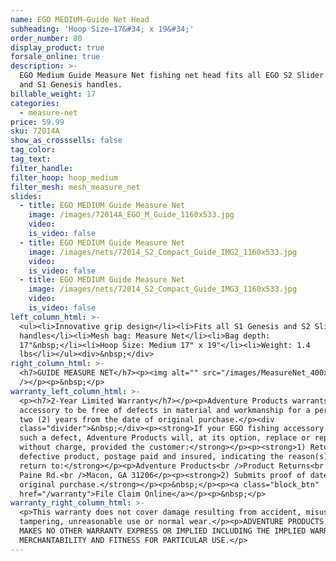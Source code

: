 ```yaml
---
name: EGO MEDIUM—Guide Net Head
subheading: 'Hoop Size—17&#34; x 19&#34;'
order_number: 80
display_product: true
forsale_online: true
description: >-
  EGO Medium Guide Measure Net fishing net head fits all EGO S2 Slider handles
  and S1 Genesis handles.
billable_weight: 17
categories:
  - measure-net
price: 59.99
sku: 72014A
show_as_crosssells: false
tag_color:
tag_text:
filter_handle:
filter_hoop: hoop_medium
filter_mesh: mesh_measure_net
slides:
  - title: EGO MEDIUM Guide Measure Net
    image: /images/72014A_EGO_M_Guide_1160x533.jpg
    video:
    is_video: false
  - title: EGO MEDIUM Guide Measure Net
    image: /images/nets/72014_S2_Compact_Guide_IMG2_1160x533.jpg
    video:
    is_video: false
  - title: EGO MEDIUM Guide Measure Net
    image: /images/nets/72014_S2_Compact_Guide_IMG3_1160x533.jpg
    video:
    is_video: false
left_column_html: >-
  <ul><li>Innovative grip design</li><li>Fits all S1 Genesis and S2 Slider
  handles</li><li>Mesh bag: Measure Net</li><li>Bag depth:
  17"&nbsp;</li><li>Hoop Size: Medium 17" x 19"</li><li>Weight: 1.4
  lbs</li></ul><div>&nbsp;</div>
right_column_html: >-
  <h7>GUIDE MEASURE NET</h7><p><img alt="" src="/images/MeasureNet_400x150.jpg"
  /></p><p>&nbsp;</p>
warranty_left_column_html: >-
  <p><h7>2-Year Limited Warranty</h7></p><p>Adventure Products warrants your EGO
  accessory to be free of defects in material and workmanship for a period of
  two (2) years from the date of original purchase.</p><div
  class="divider">&nbsp;</div><p><strong>If your EGO fishing accessory exhibits
  such a defect, Adventure Products will, at its option, replace or repair it
  without charge, provided the customer:</strong></p><p><strong>1) Returns the
  defective product, postage paid and insured, indicating the reason(s) for the
  return to:</strong></p><p>Adventure Products<br />Product Returns<br />889 Guy
  Paine Rd.<br />Macon, GA 31206</p><p><strong>2) Submits proof of date of
  original purchase.</strong></p><p>&nbsp;</p><p><a class="block_btn"
  href="/warranty">File Claim Online</a></p><p>&nbsp;</p>
warranty_right_column_html: >-
  <p>This warranty does not cover damage resulting from accident, misuse, abuse,
  tampering, unreasonable use or normal wear.</p><p>ADVENTURE PRODUCTS, INC.
  MAKES NO OTHER WARRANTY EXPRESS OR IMPLIED INCLUDING THE IMPLIED WARRANTIES OF
  MERCHANTABILITY AND FITNESS FOR PARTICULAR USE.</p>
---
```

